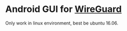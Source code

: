 # Android GUI for [WireGuard](https://www.wireguard.com/)

Only work in linux environment, best be ubuntu 16.06.
